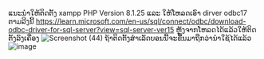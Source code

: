 ແນະນຳໃຫ້ຕິດຕັ້ງ xampp PHP Version 8.1.25
ແລະ ໃຫ້ໂຫລດເອົາ dirver odbc17 ຕາມລີງນີ້ https://learn.microsoft.com/en-us/sql/connect/odbc/download-odbc-driver-for-sql-server?view=sql-server-ver15
ຫຼັງຈາກໂຫລດໄດ້ແລ້ວໃຫ້ຕິດຕັ້ງລົງເຄື່ອງ 
![Screenshot (44)](https://github.com/touyphongkeo/dirver-sql-connect-xampp/assets/65598032/35eff9e5-c917-4e9e-a671-f3cc35502ecd)
ຖ້າຕິດຕັ້ງສຳເລັດບອນນີ້ຈະຂື້ນມາຖືກວ່ານຳໃຊ້ໄດ້ແລ້ວ
![image](https://github.com/touyphongkeo/dirver-sql-connect-xampp/assets/65598032/c430b6de-122b-4c96-97e9-03f065200353)


